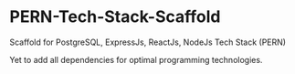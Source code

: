 # PERN-Tech-Stack-Scaffold
 Scaffold for PostgreSQL, ExpressJs, ReactJs, NodeJs Tech Stack (PERN)

Yet to add all dependencies for optimal programming technologies.
  
  

